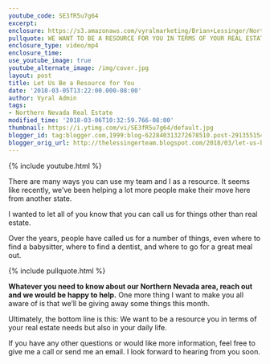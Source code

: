 ```yaml
---
youtube_code: SE3fR5u7g64
excerpt:
enclosure: https://s3.amazonaws.com/vyralmarketing/Brian+Lessinger/Northern+Nevada+Real+Estate-+Using+Us+as+a+Resource.mp4
pullquote: WE WANT TO BE A RESOURCE FOR YOU IN TERMS OF YOUR REAL ESTATE NEEDS AND ALSO IN YOUR DAILY LIFE.
enclosure_type: video/mp4
enclosure_time:
use_youtube_image: true
youtube_alternate_image: /img/cover.jpg
layout: post
title: Let Us Be a Resource for You
date: '2018-03-05T13:22:00.000-08:00'
author: Vyral Admin
tags:
- Northern Nevada Real Estate
modified_time: '2018-03-06T10:32:59.766-08:00'
thumbnail: https://i.ytimg.com/vi/SE3fR5u7g64/default.jpg
blogger_id: tag:blogger.com,1999:blog-622840313272678510.post-2913551542792765114
blogger_orig_url: http://thelessingerteam.blogspot.com/2018/03/let-us-be-resource-for-you.html
---
```

{% include youtube.html %}

There are many ways you can use my team and I as a resource. It seems like recently, we’ve been helping a lot more people make their move here from another state.

I wanted to let all of you know that you can call us for things other than real estate.

Over the years, people have called us for a number of things, even where to find a babysitter, where to find a dentist, and where to go for a great meal out.

{% include pullquote.html %}

**Whatever you need to know about our Northern Nevada area, reach out and we would be happy to help.** One more thing I want to make you all aware of is that we’ll be giving away some things this month.

Ultimately, the bottom line is this: We want to be a resource you in terms of your real estate needs but also in your daily life.

If you have any other questions or would like more information, feel free to give me a call or send me an email. I look forward to hearing from you soon.

